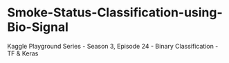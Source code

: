 # Smoke-Status-Classification-using-Bio-Signal
Kaggle Playground Series - Season 3, Episode 24 - Binary Classification  - TF &amp; Keras
